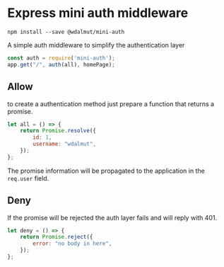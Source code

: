 # Express mini auth middleware

```
npm install --save @wdalmut/mini-auth
```

A simple auth middleware to simplify the authentication layer

```js
const auth = require('mini-auth');
app.get("/", auth(all), homePage);
```

## Allow

to create a authentication method just prepare a function that returns a
promise.

```js
let all = () => {
    return Promise.resolve({
        id: 1,
        username: "wdalmut",
    });
};
```

The promise information will be propagated to the application in the `req.user`
field.

## Deny

If the promise will be rejected the auth layer fails and will reply with 401.

```js
let deny = () => {
    return Promise.reject({
        error: "no body in here",
    });
};
```


